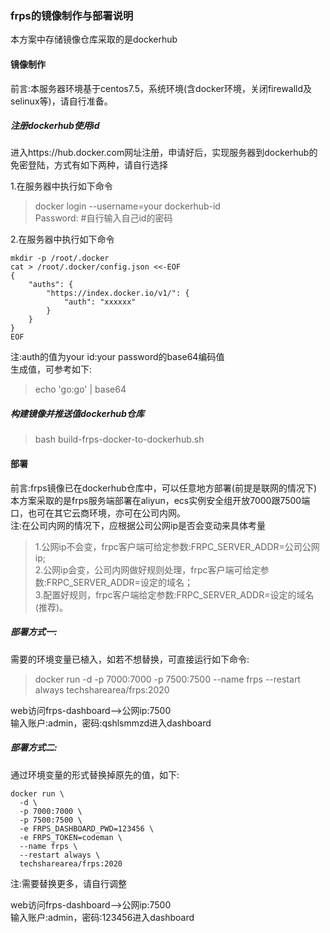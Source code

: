 ### frps的镜像制作与部署说明
本方案中存储镜像仓库采取的是dockerhub

#### 镜像制作
前言:本服务器环境基于centos7.5，系统环境(含docker环境，关闭firewalld及selinux等)，请自行准备。

##### 注册dockerhub使用id
进入https://hub.docker.com网址注册，申请好后，实现服务器到dockerhub的免密登陆，方式有如下两种，请自行选择       

1.在服务器中执行如下命令                
> docker login --username=your dockerhub-id     
Password:           #自行输入自己id的密码        

2.在服务器中执行如下命令        
```
mkdir -p /root/.docker  
cat > /root/.docker/config.json <<-EOF
{
    "auths": {
        "https://index.docker.io/v1/": {
            "auth": "xxxxxx"
        }
    }
}
EOF
```
注:auth的值为your id:your password的base64编码值        
生成值，可参考如下:
> echo 'go:go' | base64     

##### 构建镜像并推送值dockerhub仓库
> bash build-frps-docker-to-dockerhub.sh        

#### 部署       
前言:frps镜像已在dockerhub仓库中，可以任意地方部署(前提是联网的情况下)
本方案采取的是frps服务端部署在aliyun，ecs实例安全组开放7000跟7500端口，也可在其它云商环境，亦可在公司内网。        
注:在公司内网的情况下，应根据公司公网ip是否会变动来具体考量        
> 1.公网ip不会变，frpc客户端可给定参数:FRPC_SERVER_ADDR=公司公网ip;  
> 2.公网ip会变，公司内网做好规则处理，frpc客户端可给定参数:FRPC_SERVER_ADDR=设定的域名；        
> 3.配置好规则，frpc客户端给定参数:FRPC_SERVER_ADDR=设定的域名(推荐)。      

##### 部署方式一:
需要的环境变量已植入，如若不想替换，可直接运行如下命令:     
> docker run -d -p 7000:7000 -p 7500:7500 --name frps --restart always techsharearea/frps:2020                 

web访问frps-dashboard-->公网ip:7500     
输入账户:admin，密码:qshlsmmzd进入dashboard     

##### 部署方式二:
通过环境变量的形式替换掉原先的值，如下:
```
docker run \
  -d \  
  -p 7000:7000 \
  -p 7500:7500 \
  -e FRPS_DASHBOARD_PWD=123456 \
  -e FRPS_TOKEN=codeman \
  --name frps \
  --restart always \
  techsharearea/frps:2020   
```
注:需要替换更多，请自行调整     

web访问frps-dashboard-->公网ip:7500     
输入账户:admin，密码:123456进入dashboard  
